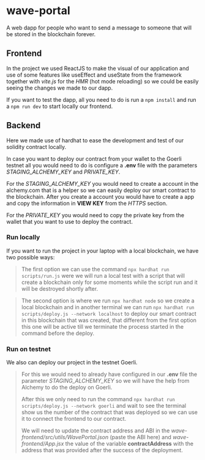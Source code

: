 
# wave-portal

A web dapp for people who want to send a message to someone that will be stored in the blockchain forever.

## Frontend
In the project we used ReactJS to make the visual of our application and use of some features like useEffect and useState from the framework together with *vite.js* for the *HMR* (hot mode reloading) so we could be easily seeing the changes we made to our dapp.

If you want to test the dapp, all you need to do is run a `npm install` and run a `npm run dev` to start locally our frontend.

## Backend
Here we made use of hardhat to ease the development and test of our solidity contract locally. 

In case you want to deploy our contract from your wallet to the Goerli testnet all you would need to do is configure a **.env** file with the parameters *STAGING_ALCHEMY_KEY* and *PRIVATE_KEY*.

For the *STAGING_ALCHEMY_KEY* you would need to create a account in the alchemy.com that is a helper so we can easily deploy our smart contract to the blockchain. After you create a account you would have to create a app and copy the information in **VIEW KEY** from the *HTTPS* section.

For the *PRIVATE_KEY* you would need to copy the private key from the wallet that you want to use to deploy the contract.


### Run locally
If you want to run the project in your laptop with a local blockchain, we have two possible ways:

> The first option we can use the command `npx hardhat run scripts/run.js` were we will run a local test with a script that will create a blockchain only for some moments while the script run and it will be destroyed shortly after.

> The second option is where we run `npx hardhat node` so we create a local blockchain and in another terminal we can run `npx hardhat run scripts/deploy.js --network localhost` to deploy our smart contract in this blockchain that was created, that different from the first option this one will be active till we terminate the process started in the command before the deploy.

### Run on testnet
We also can deploy our project in the testnet Goerli.
> For this we would need to already have configured in our **.env** file the parameter *STAGING_ALCHEMY_KEY* so we will have the help from Alchemy to do the deploy on Goerli.
>
> After this we only need to run the command `npx hardhat run scripts/deploy.js --network goerli` and wait to see the terminal show us the number of the contract that was deployed so we can use it to connect the frontend to our contract.
> 
> We will need to update the contract address and ABI in the *wave-frontend/src/utils/WavePortal.json* (paste the ABI here) and *wave-frontend/App.jsx* the value of the variable **contractAddress** with the address that was provided after the success of the deployment.
